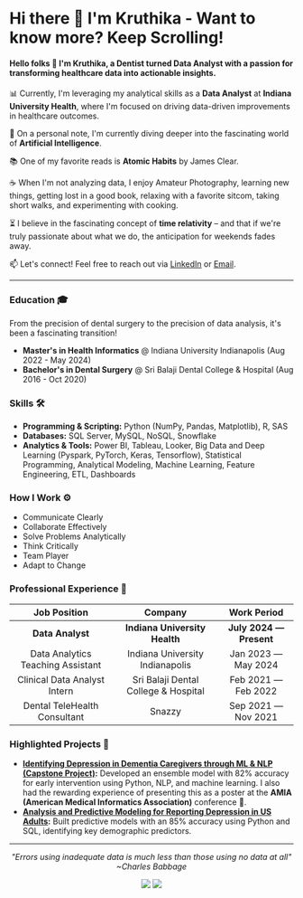 # Hi there 👋 I'm Kruthika - Want to know more? Keep Scrolling!

#### Hello folks 👋 I'm Kruthika, a **Dentist turned Data Analyst** with a passion for transforming healthcare data into actionable insights.

📊   Currently, I'm leveraging my analytical skills as a **Data Analyst** at **Indiana University Health**, where I'm focused on driving data-driven improvements in healthcare outcomes.

🌱   On a personal note, I'm currently diving deeper into the fascinating world of **Artificial Intelligence**.

📚   One of my favorite reads is **Atomic Habits** by James Clear.

☕  When I'm not analyzing data, I enjoy Amateur Photography, learning new things, getting lost in a good book, relaxing with a favorite sitcom, taking short walks, and experimenting with cooking.

⏳   I believe in the fascinating concept of **time relativity** – and that if we're truly passionate about what we do, the anticipation for weekends fades away.

📫   Let's connect! Feel free to reach out via [LinkedIn](https://www.linkedin.com/in/kruthikagaddam/) or [Email](mailto:kruthikagaddam99@gmail.com).

---

###   Education 🎓
From the precision of dental surgery to the precision of data analysis, it's been a fascinating transition!

* **Master's in Health Informatics** @ Indiana University Indianapolis (Aug 2022 - May 2024)
* **Bachelor's in Dental Surgery** @ Sri Balaji Dental College & Hospital (Aug 2016 - Oct 2020)

###   Skills 🛠️

* **Programming & Scripting:** Python (NumPy, Pandas, Matplotlib), R, SAS
* **Databases:** SQL Server, MySQL, NoSQL, Snowflake
* **Analytics & Tools:** Power BI, Tableau, Looker, Big Data and Deep Learning (Pyspark, PyTorch, Keras, Tensorflow),
Statistical Programming, Analytical Modeling, Machine Learning, Feature Engineering, ETL, Dashboards

### How I Work ⚙️

* Communicate Clearly
* Collaborate Effectively
* Solve Problems Analytically
* Think Critically
* Team Player
* Adapt to Change
  
###   Professional Experience 💼

|   Job Position   |   Company   |   Work Period   |
|   :---:   |   :---:   |   :---:   |
|   **Data Analyst** |   **Indiana University Health** |   **July 2024 — Present**   |
|   Data Analytics Teaching Assistant   |   Indiana University Indianapolis   |   Jan 2023 — May 2024   |
|   Clinical Data Analyst Intern   |   Sri Balaji Dental College & Hospital   |   Feb 2021 — Feb 2022   |
|   Dental TeleHealth Consultant   |   Snazzy   |   Sep 2021 — Nov 2021   |

### Highlighted Projects 📂

* **[Identifying Depression in Dementia Caregivers through ML & NLP (Capstone Project)](https://github.com/KruthikaGaddam/Estimating_the_Risk_of_Depression_among_Dementia_Caregivers__A_Feasibility_Study):** Developed an ensemble model with 82% accuracy for early intervention using Python, NLP, and machine learning. I also had the rewarding experience of presenting this as a poster at the **AMIA (American Medical Informatics Association)** conference 🔬.
* **[Analysis and Predictive Modeling for Reporting Depression in US Adults](https://github.com/KruthikaGaddam/A-Comparative-Analysis-and-Predictive-Model-for-Reporting-Depression-in-U.S-Adults):** Built predictive models with an 85% accuracy using Python and SQL, identifying key demographic predictors.
---

<p align="center">
    <i>"Errors using inadequate data is much less than those using no data at all" ~Charles Babbage </i>
</p>


<p align="center">
  <a target="_blank" href="https://www.linkedin.com/in/kruthikagaddam/"><img src="https://img.shields.io/badge/-LinkedIn-0077B5?style=for-the-badge&logo=Linkedin&logoColor=white"></img></a>
<a target="_blank" href="mailto:kruthikagaddam99@gmail.com"><img src="https://img.shields.io/badge/-Gmail-D14836?style=for-the-badge&logo=Gmail&logoColor=white"></img></a>
</p>
